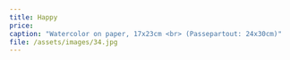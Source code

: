 ```yaml
---
title: Happy
price:
caption: "Watercolor on paper, 17x23cm <br> (Passepartout: 24x30cm)" 
file: /assets/images/34.jpg
---
```

